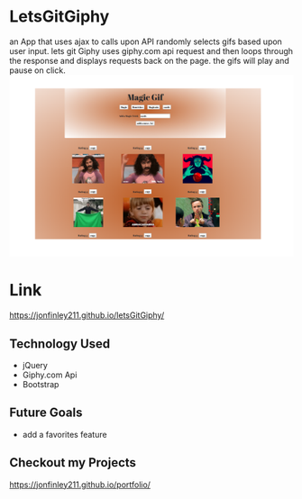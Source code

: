 # LetsGitGiphy
an App that uses ajax to calls upon API  randomly selects gifs based upon user input. 
lets git Giphy uses giphy.com api request and then loops through the response and displays requests back on the page. 
the gifs will play and pause on click.  
![Screen Shot](assets/images/giphy.png)


# Link 
https://jonfinley211.github.io/letsGitGiphy/




## Technology Used
- jQuery 
- Giphy.com Api
- Bootstrap




## Future Goals
- add a favorites feature


## Checkout my Projects 
https://jonfinley211.github.io/portfolio/









